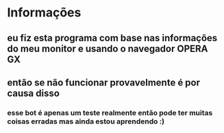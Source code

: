 # Informações
## eu fiz esta programa com base nas informações do meu monitor e usando o navegador OPERA GX
## então se não funcionar provavelmente é por causa disso
### esse bot é apenas um teste realmente então pode ter muitas coisas erradas mas ainda estou aprendendo :)

